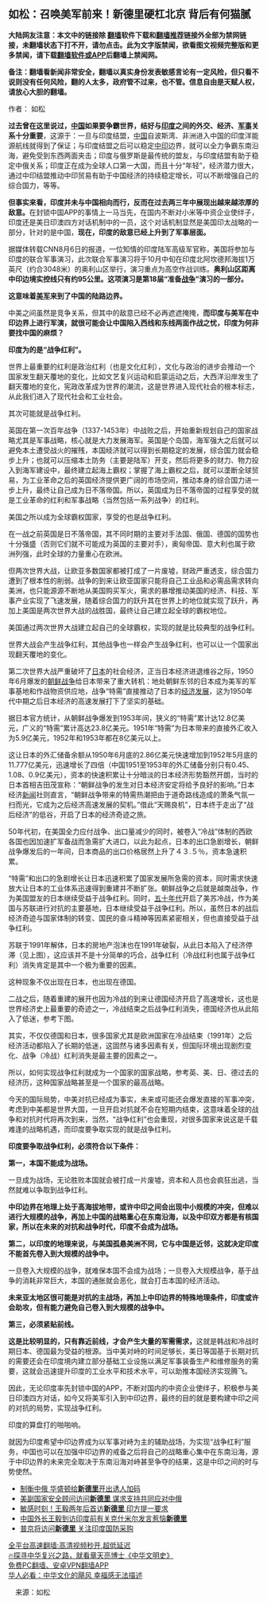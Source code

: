  <!-- 面包屑导航 --> <h2>如松：召唤美军前来！新德里硬杠北京 背后有何猫腻</h2> <p class="notice"><b>大陆网友注意：本文中的链接除 <a href="https://github.com/bannedbook/fanqiang" >翻墙</a>软件下载和<a href="https://github.com/killgcd/justmysocks/blob/master/README.md">翻墙推荐</a>链接外全部为禁网链接，未翻墙状态下打不开，请勿点击。此为文字版禁闻，欲看图文视频完整版和更多禁闻，请下载<a href="https://github.com/bannedbook/fanqiang">翻墙软件或APP</a>后翻墙上禁闻网。</p><p>备注：翻墙看新闻非常安全，翻墙以真实身份发表敏感言论有一定风险，但只看不说则没有任何风险，翻的人太多，政府管不过来，也不管。信息自由是天赋人权，请放心大胆的翻墙。</b></p>  <div class="entry"> <p>作者： 如松</p> <p id="conimg"><strong>过去曾在这里说过，<span class='wp_keywordlink_affiliate'><a href="https://www.bannedbook.org/" title="中国" target="_blank">中国</a></span>如果要争霸世界，结好与<a href="https://www.bannedbook.org/bnews/tag/%e5%8d%b0%e5%ba%a6/" class="st_tag internal_tag" rel="tag" title="标签 印度 下的日志">印度</a>之间的外交、经济、<a href="https://www.bannedbook.org/bnews/tag/%E5%86%9B%E4%BA%8B/" class="st_tag internal_tag" rel="tag" title="标签 军事 下的日志">军事</a>关系十分重要</strong>，这源于：一旦与印度结盟，<a href="https://www.bannedbook.org/bnews/tag/%E4%B8%AD%E5%9B%BD/" class="st_tag internal_tag" rel="tag" title="标签 中国 下的日志">中国</a>自波斯湾、非洲进入中国的印度洋能源航线就得到了保证；与印度结盟之后可以稳定<a href="https://www.bannedbook.org/bnews/tag/%E4%B8%AD%E5%8D%B0/" class="st_tag internal_tag" rel="tag" title="标签 中印 下的日志">中印</a>边界，就可以全力争霸东南沿海，避免受到东西两面夹击；印度与俄罗斯是最传统的盟友，与印度结盟有助于稳定中俄关系；印度正在成为全球人口第一大国，而且十分“年轻”，经济潜力很大，通过中印结盟推动中印贸易有助于中国经济的持续稳定增长，可以不断增强自己的综合国力，等等。</p> <p><strong>但事实来看，印度并未与中国相向而行，反而在过去两三年中展现出越来越浓厚的敌意。</strong>在封锁中国APP的事情上一马当先，在国内不断对小米等中资企业使绊子，印度还是美日印澳四方对话机制中的一员，这个对话机制显然是美国印太战略的一部分，针对的是中国，<strong>现在，印度的敌意已经上升到了军事层面。</strong></p> <p>据媒体转载CNN8月6日的报道，一位知情的印度陆军高级军官称，美国将参加与印度的联合军事演习，此次联合军事演习将于10月中旬在印度北阿坎德邦海拔1万英尺（约合3048米）的奥利山区举行，演习重点为高空作战训练。<strong>奥利山区距离中印边境实控线只有约95公里。这项演习是第18届“准备<a href="https://www.bannedbook.org/bnews/tag/%E6%88%98%E4%BA%89/" class="st_tag internal_tag" rel="tag" title="标签 战争 下的日志">战争</a>”演习的一部分。</strong></p> <p><strong>这意味着<a href="https://www.bannedbook.org/bnews/tag/%e7%be%8e%e5%86%9b/" class="st_tag internal_tag" rel="tag" title="标签 美军 下的日志">美军</a>来到了中国的陆路边界。</strong></p> <p>中美之间虽然是竞争关系，但其中的敌意已经不必再遮遮掩掩，<strong>而印度与美军在中印边界上进行军演，就很可能会让中国陷入西线和东线两面作战之忧，印度为何非要找中国的麻烦？</strong></p> <p><strong>印度为的是“战争红利”。</strong></p> <p>世界上最重要的红利是政治红利（也是文化红利），文化与政治的进步会推动一个国家发生翻天覆地的变化，比如文艺复兴运动和启蒙运动之后，大西洋沿岸发生了翻天覆地的变化，宪政改革成为世界的潮流，这是世界进入现代社会的根本标志，从此我们进入了现代社会和工业社会。</p> <p>其次可能就是战争红利。</p> <p>英国在第一次百年战争（1337-1453年）中战败之后，开始重新规划自己的国家战略尤其是军事战略，核心就是大力发展海军。英国是个岛国，海军强大之后就可以避免本土遭受战火的摧残，本国经济就可以得到长期稳定的发展，综合国力就会稳步上升；也就可以压缩本土防务（主要是陆军）开支，然后将更多的财力、物力投入到海军建设中，最终建立起海上霸权；掌握了海上霸权之后，就可以垄断全球贸易，为工业革命之后的英国经济提供更广阔的市场空间，推动本身的综合国力进一步上升，最终让自己成为日不落帝国。所以，英国成为日不落帝国的过程享受的就是工业革命的红利和军事战略（当然包括一系列战争）的红利。</p>  <p>美国之所以成为全球霸权国家，享受的也是战争红利。</p> <p>在一战之前英国是日不落帝国，其不同时期的主要对手法国、俄国、德国的国势也十分强盛（否则它们就不可能成为英国的主要对手），奥匈帝国、意大利也属于欧洲列强，此时全球的力量重心在欧洲。</p> <p>但两次世界大战，让欧亚多数国家都被打成了一片废墟，财政严重透支，综合国力遭到了根本性的削弱。战争的到来让欧亚国家只能将自己工业品和必需品需求转向美洲，也只能源源不断地从美国购买军火，需求的暴增推动美国的经济、科技、军事产业实现了飞速发展，随着综合国力的跃升其在世界上的地位就实现了跃升，再加上美国是两次世界大战的战胜国，最终让自己建立起全球的霸权地位。</p> <p>美国通过两次世界大战建立起自己的全球霸权，实现的就是比较典型的战争红利。</p> <p>世界大战会产生战争红利，其他战争也一样会产生战争红利，也可以让一个国家出现翻天覆地的变化。</p> <p>第二次世界大战严重破坏了<a href="https://www.bannedbook.org/bnews/tag/%e6%97%a5%e6%9c%ac/" class="st_tag internal_tag" rel="tag" title="标签 日本 下的日志">日本</a>的社会经济，正当日本经济进退维谷之际，1950年6月爆发的<span class='wp_keywordlink'><a href="https://www.bannedbook.org/forum2/topic1037.html" title="朝鲜战争——李奇微回忆录" target="_blank">朝鲜战争</a></span>给日本带来了重大转机：地处朝鲜东邻的日本成为美军的军事基地和作战物资供应地，战争“特需”直接推动了日本的<span class='wp_keywordlink'><a href="https://www.bannedbook.org/forum2/topic869.html" title="宪政、法治和经济发展——走向市场经济的制度保障" target="_blank">经济发展</a></span>，这为1950年代中期之后日本经济的高速发展打下了坚实的基础。</p> <p>据日本官方统计，从朝鲜战争爆发到1953年间，狭义的“特需”累计达12.8亿美元，广义的“特需”累计高达23.8亿美元。1951年“特需”为日本带来的直接外汇收入为5.9亿美元，1952年和1953年都在8亿美元以上。</p> <p>这让日本的外汇储备余额从1950年6月底的2.86亿美元快速增加到1952年5月底的11.777亿美元，迅速增长了四倍（中国1951至1953年的外汇储备分别只有0.45、1.08、0.9亿美元），资本的快速积累让十分暗淡的日本经济形势豁然开朗，当时的日本首相吉田茂宣称：“朝鲜战争的发生对日本经济安定将给予良好的影响。”日本经济<span class='wp_keywordlink_affiliate'><a href="https://www.bannedbook.org/" title="新闻">新闻</a></span>社则直言，“朝鲜战争带来的特需热潮把由于道奇路线造成的萧条气氛一扫而光，它成为之后经济高速发展的契机。”借此“天赐良机”，日本终于走出了“战后经济”的低谷，开启了日本的经济奇迹之旅。</p> <p>50年代初，在美国全力应付战争、出口量减少的同时，被卷入“冷战”体制的西欧各国也因加速扩军备战而急需扩大进口，以此为起点，日本的出口急剧增长，朝鲜战争爆发后的一年间，日本商品的出口价格居然上升了４３.５％，资本急速积累。</p> <p>“特需”和出口的急剧增长让日本迅速积累了国家发展所急需的资本，同时需求快速放大让日本的工业体系迅速得到重建并不断扩张。朝鲜战争之后就是越南战争，作为美国盟友的日本继续受益于战争红利。同时，<span class='wp_keywordlink'><a href="https://www.bannedbook.org/forum2/topic1267.html" title="《五十年代底尘埃》" target="_blank">五十年代</a></span>开启了美苏冷战，作为美国与苏联进行对抗的主要基地，日本继续受益于战争红利。所以，虽然日本的战后经济奇迹与国家体制的转变、国民的奋斗精神等因素紧密相关，但也直接受益于战争红利。</p>  <p>苏联于1991年解体，日本的房地产泡沫也在1991年破裂，从此日本陷入了经济停滞（见上图），这应该并不是十分简单的巧合，战争红利（冷战红利也属于战争红利）消失肯定是其中一个极为重要的因素。</p> <p>这种现象不仅出现在日本，也出现在德国。</p> <p>二战之后，随着重建的展开也因为冷战的到来让德国经济开启了高速增长，这也是世界经济史上最重要的奇迹之一，冷战结束之后战争红利消失，德国经济也从此陷入了低迷，参考下图。</p> <p>其实，不仅仅德国和日本，很多国家尤其是欧洲国家在冷战结束（1991年）之后经济活动都陷入了长期的低迷，这固然与诸多因素有关，但国际环境出现剧烈变化、战争（冷战）红利消失是最主要的因素之一。</p> <p>所以，如何实现战争红利就成为一个国家的国家战略，参考英、美、日、德过去的经济历，这种国家战略甚至是一个国家的最高战略。</p> <p>今天的国际局势，中美对抗已经成为事实，未来或可能还会爆发直接的军事冲突，考虑到中美都是世界大国，一旦开启对抗就不会在短期内结束，这意味着全球的战争和对抗时代将再次到来，当然，“战争红利”也会重现，对很多国家来说这是千载难逢的战略机遇，而印度要争取实现的就是战争红利。</p> <p><strong>印度要争取战争红利，必须符合以下条件：</strong></p> <p><strong>第一，本国不能成为战场。</strong></p> <p>一旦成为战场，无论胜败本国就会被打成一片废墟，资本和人员也会疯狂出逃，当然就难以争取到战争红利。</p> <p><strong>中印边界在地理上处于高海拔地带，或许中印之间会出现中小规模的冲突，但难以进行大规模的战争，再加上中国的战略重心在东南沿海，以及中印双方都是有核国家，所以在未来的对抗和战争时代，印度不会成为战场。</strong></p>  <p><strong>第二，以印度的地理来说，与美国孤悬美洲不同，它与中国是近邻，这就决定印度不能首先卷入到大规模的战争中。</strong></p> <p>一旦卷入大规模的战争，就难保本国不会成为战场；一旦卷入大规模战争，基于战争的消耗非常巨大，本国的通胀就会恶化，就会打击本国的经济活动。</p> <p><strong>未来亚太地区很可能是对抗的主战场，再加上中印边界的特殊地理条件，印度或许会助攻，但有能力避免自己卷入到大规模的战争中。</strong></p> <p><strong>第三，必须紧贴前线。</strong></p> <p><strong>这是比较明显的，只有靠近前线，才会产生大量的军需需求，</strong>这就是韩战和冷战时期日本、德国最为受益的根源。当中美对峙的时间足够长，美日等国基于长期对抗的需要还会在印度境内建立部分基础工业设施以满足军事装备生产和维修服务的需要，这就会迅速提升印度的工业水平和技术水平，可以助推本国经济实现腾飞。</p> <p>因此，无论印度率先封锁中国的APP，不断对国内的中资企业使绊子，积极参与美日印澳四方对话，如今又将美军引入到中印边界，最终的目的就是要构建中印之间的对抗的局势，实现战争红利。</p> <p>印度的算盘打的啪啪响。</p> <p>就因为印度希望中印边界成为以军事对峙为主的辅助战场，为实现“战争红利”服务，中国也可以在加强中印边界的戒备之后将自己的战略重心集中在东南沿海，源于中印边界的未来完全取决于东南沿海对峙甚至争夺的结果，这是中印之间的时与势使然。</p> <div id="taboola-mid-1"></div>  <ul class='op-related-articles' title='相关阅读'> <li><a href='https://www.bannedbook.org/bnews/cbnews/20220525/1737128.html' target='_blank'>制衡中俄 华盛顿给<b>新德里</b>开出诱人加码</a></li> <li><a href='https://www.bannedbook.org/bnews/worldnews/20220330/1712259.html' target='_blank'>美副国家安全顾问访问<b>新德里</b> 谋求支持共同应对中俄</a></li> <li><a href='https://www.bannedbook.org/bnews/comments/20220326/1710215.html' target='_blank'>敏感时刻！王毅两年后首访<b>新德里</b> 印方提一要求</a></li> <li><a href='https://www.bannedbook.org/bnews/headline/20220324/1709500.html' target='_blank'>中国外长王毅到访印度前有关克什米尔发言惹恼<b>新德里</b></a></li> <li><a href='https://www.bannedbook.org/bnews/comments/20211206/1661936.html' target='_blank'>普京将访问<b>新德里</b> 关注印度国防采购</a></li> </ul> <p class="texttj"> <a href="https://github.com/bannedbook/fanqiang/wiki/V2ray%E6%9C%BA%E5%9C%BA" target="_blank">全平台高速翻墙:高清视频秒开,超低延迟</a><br/> <a href="https://www.bannedbook.org/bnews/comments/20220808/1768773.html" target="_blank">🔥探寻中华复兴之路，就看章天亮博士《中华文明史》</a><br/> <a href="https://github.com/bannedbook/fanqiang/wiki/%E7%A6%81%E9%97%BB%E7%BD%91%E5%AE%89%E5%8D%93%E7%BF%BB%E5%A2%99%E6%96%B0%E9%97%BBAPP" target="_blank">免费PC翻墙、安卓VPN翻墙APP</a><br/> <a href="https://www.bannedbook.org/bnews/comments/20220220/1694796.html" target="_blank">华人必看：中华文化的飓风 幸福感无法描述</a> </p><p class="src-info">　来源：如松 </p> <a name='sharetosocial'></a>  <div style="margin-bottom:5px;padding-bottom:5px;clear:both"> <div id="archive-pix-1" class="banner-ads"> <!-- AuctionX Display platform tag START --> <div id="27602x728x90x621x_ADSLOT1" clicktrack="%%CLICK_URL_ESC%%"></div>  <!-- AuctionX Display platform tag END --> </div> <div id="archive-pix-2" class="banner-ads"> <!-- AuctionX Display platform tag START --> <div id="27556x300x250x621x_ADSLOT1" clicktrack="%%CLICK_URL_ESC%%" style="margin:0 auto;text-align:center"></div>  <!-- AuctionX Display platform tag END --> </div> </div>  <div id="archive-pix-1" class="banner-ads"> <!-- AuctionX Display platform tag START --> <div id="27603x728x90x621x_ADSLOT1" clicktrack="%%CLICK_URL_ESC%%"></div>  <!-- AuctionX Display platform tag END --> </div> </div><!--END ENTRY--> 